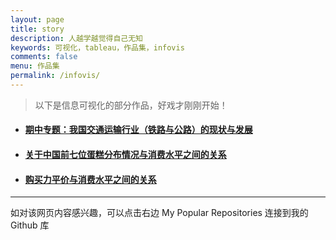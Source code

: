 ```yaml
---
layout: page
title: story
description: 人越学越觉得自己无知
keywords: 可视化，tableau，作品集，infovis
comments: false
menu: 作品集
permalink: /infovis/
---
```


> 以下是信息可视化的部分作品，好戏才刚刚开始！

- ####  [期中专题：我国交通运输行业（铁路与公路）的现状与发展](https://bingxin70aa.github.io/Agroup/)
- ####  [关于中国前七位蛋糕分布情况与消费水平之间的关系](https://bingxin70aa.github.io/Agroup/)
- ####  [购买力平价与消费水平之间的关系](https://public.tableau.com/views/dd_8/1?:embed=y&:display_count=yes)

--------------------------------
如对该网页内容感兴趣，可以点击右边 My Popular Repositories 连接到我的 Github 库
